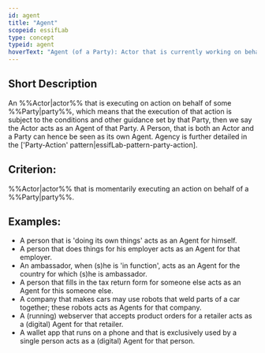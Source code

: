 ```yaml
---
id: agent
title: "Agent"
scopeid: essifLab
type: concept
typeid: agent
hoverText: "Agent (of a Party): Actor that is currently working on behalf of a Party."
---
```


## Short Description
An %%Actor|actor%% that is executing on action on behalf of some %%Party|party%%, which means that the execution of that action is subject to the conditions and other guidance set by that Party, then we say the Actor acts as an Agent of that Party. A Person, that is both an Actor and a Party can hence be seen as its own Agent. Agency is further detailed in the ['Party-Action' pattern|essifLab-pattern-party-action].

## Criterion:
%%Actor|actor%% that is momentarily executing an action on behalf of a %%Party|party%%.

## Examples:

- A person that is 'doing its own things' acts as an Agent for himself.
- A person that does things for his employer acts as an Agent for that employer.
- An ambassador, when (s)he is 'in function', acts as an Agent for the country for which (s)he is ambassador.
- A person that fills in the tax return form for someone else acts as an Agent for this someone else.
- A company that makes cars may use robots that weld parts of a car together; these robots acts as Agents for that company.
- A (running) webserver that accepts product orders for a retailer acts as a (digital) Agent for that retailer.
- A wallet app that runs on a phone and that is exclusively used by a single person acts as a (digital) Agent for that person.
